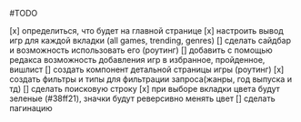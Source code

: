 #TODO

[x] определиться, что будет на главной странице
[x] настроить вывод игр для каждой вкладки (all games, trending, genres)
[] сделать сайдбар и возможность использовать его (роутинг)
[] добавить с помощью редакса возможность добавления игр в избранное, пройденное, вишлист
[] создать компонент детальной страницы игры (роутинг)
[x] создать фильтры и типы для фильтрации запроса(жанры, год выпуска и тд)
[] сделать поисковую строку
[x] при выборе вкладки цвета будут зеленые (#38ff21), значки будут реверсивно менять цвет
[] сделать пагинацию
